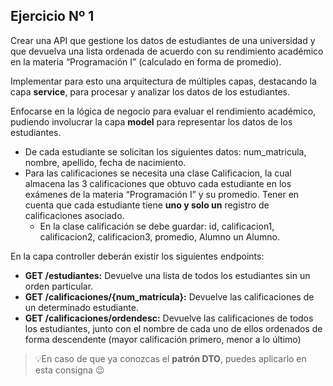 ## Ejercicio Nº 1

Crear una API que gestione los datos de estudiantes de una universidad y que devuelva una lista ordenada de acuerdo con su rendimiento académico en la materia “Programación I” (calculado en forma de promedio).

Implementar para esto una arquitectura de múltiples capas, destacando la capa **service**, para procesar y analizar los datos de los estudiantes.

Enfocarse en la lógica de negocio para evaluar el rendimiento académico, pudiendo involucrar la capa **model** para representar los datos de los estudiantes.

- De cada estudiante se solicitan los siguientes datos: num_matricula, nombre, apellido, fecha de nacimiento.
- Para las calificaciones se necesita una clase Calificacion, la cual almacena las 3 calificaciones que obtuvo cada estudiante en los exámenes de la materia “Programación I” y su promedio. Tener en cuenta que cada estudiante tiene **uno y solo un** registro de calificaciones asociado.
  - En la clase calificación se debe guardar: id, calificacion1, calificacion2, calificacion3, promedio, Alumno un Alumno.

En la capa controller deberán existir los siguientes endpoints:

- **GET /estudiantes:** Devuelve una lista de todos los estudiantes sin un orden particular.
- **GET /calificaciones/{num_matricula}:** Devuelve las calificaciones de un determinado estudiante.
- **GET /calificaciones/ordendesc:** Devuelve las calificaciones de todos los estudiantes, junto con el nombre de cada uno de ellos ordenados de forma descendente (mayor calificación primero, menor a lo último)

> 💡En caso de que ya conozcas el **patrón DTO**, puedes aplicarlo en esta consigna 😉
